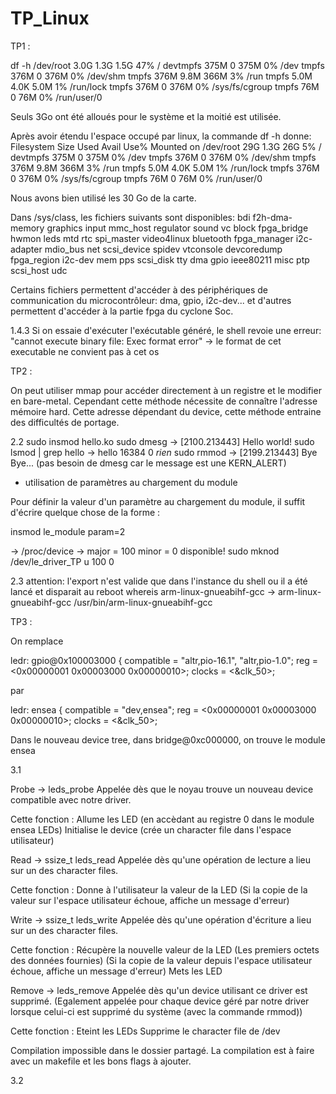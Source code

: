 # TP_Linux


TP1 :

df -h
/dev/root       3.0G  1.3G  1.5G  47% /
devtmpfs        375M     0  375M   0% /dev
tmpfs           376M     0  376M   0% /dev/shm
tmpfs           376M  9.8M  366M   3% /run
tmpfs           5.0M  4.0K  5.0M   1% /run/lock
tmpfs           376M     0  376M   0% /sys/fs/cgroup
tmpfs            76M     0   76M   0% /run/user/0

Seuls 3Go ont été alloués pour le système et la moitié est utilisée.

Après avoir étendu l'espace occupé par linux, la commande df -h donne:
Filesystem      Size  Used Avail Use% Mounted on
/dev/root        29G  1.3G   26G   5% /
devtmpfs        375M     0  375M   0% /dev
tmpfs           376M     0  376M   0% /dev/shm
tmpfs           376M  9.8M  366M   3% /run
tmpfs           5.0M  4.0K  5.0M   1% /run/lock
tmpfs           376M     0  376M   0% /sys/fs/cgroup
tmpfs            76M     0   76M   0% /run/user/0

Nous avons bien utilisé les 30 Go de la carte.

Dans /sys/class, les fichiers suivants sont disponibles:
bdi          f2h-dma-memory  graphics     input     mmc_host  regulator    sound       vc
block        fpga_bridge     hwmon        leds      mtd       rtc          spi_master  video4linux
bluetooth    fpga_manager    i2c-adapter  mdio_bus  net       scsi_device  spidev      vtconsole
devcoredump  fpga_region     i2c-dev      mem       pps       scsi_disk    tty
dma          gpio            ieee80211    misc      ptp       scsi_host    udc

Certains fichiers permettent d'accéder à des périphériques de communication du microcontrôleur: dma, gpio, i2c-dev... et d'autres permettent d'accéder à la partie fpga du cyclone Soc.

1.4.3
Si on essaie d'exécuter l'exécutable généré, le shell revoie une erreur:
"cannot execute binary file: Exec format error" -> le format de cet executable ne convient pas à cet os





TP2 :


On peut utiliser mmap pour accéder directement à un registre et le modifier en bare-metal. Cependant cette méthode nécessite de connaître l'adresse mémoire hard. Cette adresse dépendant du device, cette méthode entraine des difficultés de portage.

2.2
sudo insmod hello.ko
sudo dmesg
  -> [2100.213443] Hello world!
 sudo lsmod | grep hello
  -> hello  16384 0 *rien*
sudo rmmod
  ->  [2199.213443] Bye Bye... (pas besoin de dmesg car le message est une KERN_ALERT)


- utilisation de paramètres au chargement du module

Pour définir la valeur d'un paramètre au chargement du module, il suffit d'écrire quelque chose de la forme :

insmod le_module param=2
  
  -> /proc/device -> major = 100 minor = 0 disponible!
sudo mknod /dev/le_driver_TP u 100 0






2.3
attention: l'export n'est valide que dans l'instance du shell ou il a été lancé et disparait au reboot
whereis arm-linux-gnueabihf-gcc
  -> arm-linux-gnueabihf-gcc /usr/bin/arm-linux-gnueabihf-gcc





TP3 :

On remplace 

ledr: gpio@0x100003000 {
compatible = "altr,pio-16.1", "altr,pio-1.0";
reg = <0x00000001 0x00003000 0x00000010>;
clocks = <&clk_50>;

par 

ledr: ensea {
compatible = "dev,ensea";
reg = <0x00000001 0x00003000 0x00000010>;
clocks = <&clk_50>;


Dans le nouveau device tree, dans bridge@0xc000000, on trouve le module ensea


3.1

Probe -> leds_probe
Appelée dès que le noyau trouve un nouveau device compatible avec notre driver.

Cette fonction :
Allume les LED (en accèdant au registre 0 dans le module ensea LEDs)
Initialise le device (crée un character file dans l'espace utilisateur)


Read -> ssize_t leds_read
Appelée dès qu'une opération de lecture a lieu sur un des character files.

Cette fonction :
Donne à l'utilisateur la valeur de la LED
(Si la copie de la valeur sur l'espace utilisateur échoue, affiche un message d'erreur)

Write -> ssize_t leds_write
Appelée dès qu'une opération d'écriture a lieu sur un des character files.

Cette fonction :
Récupère la nouvelle valeur de la LED (Les premiers octets des données fournies)
(Si la copie de la valeur depuis l'espace utilisateur échoue, affiche un message d'erreur)
Mets les LED 

Remove -> leds_remove
Appelée dès qu'un device utilisant ce driver est supprimé.
(Egalement appelée pour chaque device géré par notre driver lorsque celui-ci est supprimé
du système (avec la commande rmmod))

Cette fonction :
Eteint les LEDs
Supprime le character file de /dev





Compilation impossible dans le dossier partagé.
La compilation est à faire avec un makefile et les bons flags à ajouter.


3.2






